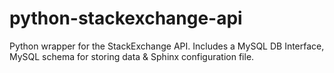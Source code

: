 python-stackexchange-api
========================

Python wrapper for the StackExchange API. Includes a MySQL DB Interface, MySQL schema for storing data &amp; Sphinx configuration file.